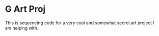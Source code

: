# G Art Proj

This is sequencing code for a very cool and somewhat secret art project I am helping with. 